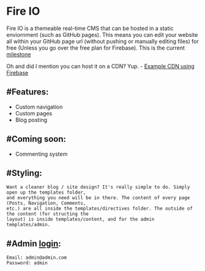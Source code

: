 # Fire IO
Fire IO is a themeable real-time CMS that can be hosted in a static enviornment (such as GitHub pages). This means you can edit your website all within your GitHub page url (without pushing or manually editing files) for free (Unless you go over the free plan for Firebase). This is the current [milestone](https://github.com/Stackoverload/Fire-IO/milestones/v0.1%20release)

Oh and did I mention you can host it on a CDN? Yup. - [Example CDN using Firebase](https://fireio.firebaseapp.com/#/home)

#Features:
------
<ul>
<li>Custom navigation</li>
<li>Custom pages</li>
<li>Blog posting</li>
</ul>

#Coming soon:
------
<ul>
<li>Commenting system</li>
</ul>

#Styling:
------
```
Want a cleaner blog / site design? It's really simple to do. Simply open up the templates folder, 
and everything you need will be in there. The content of every page (Posts, Navigation, Comments,
etc.) are all inside the templates/directives folder. The outside of the content (for structing the
layout) is inside templates/content, and for the admin templates/admin.  
```
#Admin [login](http://stackoverload.me/demos/fire-io/index.html#/login):
------
```
Email: admin@admin.com
Password: admin
```
